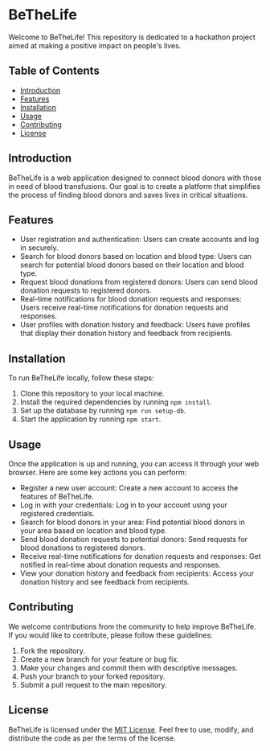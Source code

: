 # BeTheLife

Welcome to BeTheLife! This repository is dedicated to a hackathon project aimed at making a positive impact on people's lives.

## Table of Contents
- [Introduction](#introduction)
- [Features](#features)
- [Installation](#installation)
- [Usage](#usage)
- [Contributing](#contributing)
- [License](#license)

## Introduction
BeTheLife is a web application designed to connect blood donors with those in need of blood transfusions. Our goal is to create a platform that simplifies the process of finding blood donors and saves lives in critical situations.

## Features
- User registration and authentication: Users can create accounts and log in securely.
- Search for blood donors based on location and blood type: Users can search for potential blood donors based on their location and blood type.
- Request blood donations from registered donors: Users can send blood donation requests to registered donors.
- Real-time notifications for blood donation requests and responses: Users receive real-time notifications for donation requests and responses.
- User profiles with donation history and feedback: Users have profiles that display their donation history and feedback from recipients.

## Installation
To run BeTheLife locally, follow these steps:

1. Clone this repository to your local machine.
2. Install the required dependencies by running `npm install`.
3. Set up the database by running `npm run setup-db`.
4. Start the application by running `npm start`.

## Usage
Once the application is up and running, you can access it through your web browser. Here are some key actions you can perform:

- Register a new user account: Create a new account to access the features of BeTheLife.
- Log in with your credentials: Log in to your account using your registered credentials.
- Search for blood donors in your area: Find potential blood donors in your area based on location and blood type.
- Send blood donation requests to potential donors: Send requests for blood donations to registered donors.
- Receive real-time notifications for donation requests and responses: Get notified in real-time about donation requests and responses.
- View your donation history and feedback from recipients: Access your donation history and see feedback from recipients.

## Contributing
We welcome contributions from the community to help improve BeTheLife. If you would like to contribute, please follow these guidelines:

1. Fork the repository.
2. Create a new branch for your feature or bug fix.
3. Make your changes and commit them with descriptive messages.
4. Push your branch to your forked repository.
5. Submit a pull request to the main repository.

## License
BeTheLife is licensed under the [MIT License](LICENSE). Feel free to use, modify, and distribute the code as per the terms of the license.

